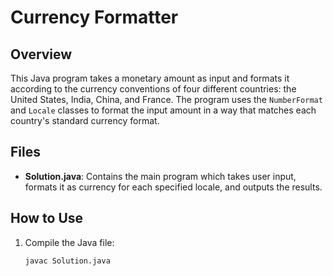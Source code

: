 # Currency Formatter

## Overview
This Java program takes a monetary amount as input and formats it according to the currency conventions of four different countries: the United States, India, China, and France. The program uses the `NumberFormat` and `Locale` classes to format the input amount in a way that matches each country's standard currency format.

## Files
- **Solution.java**: Contains the main program which takes user input, formats it as currency for each specified locale, and outputs the results.

## How to Use
1. Compile the Java file:
   ```bash
   javac Solution.java
